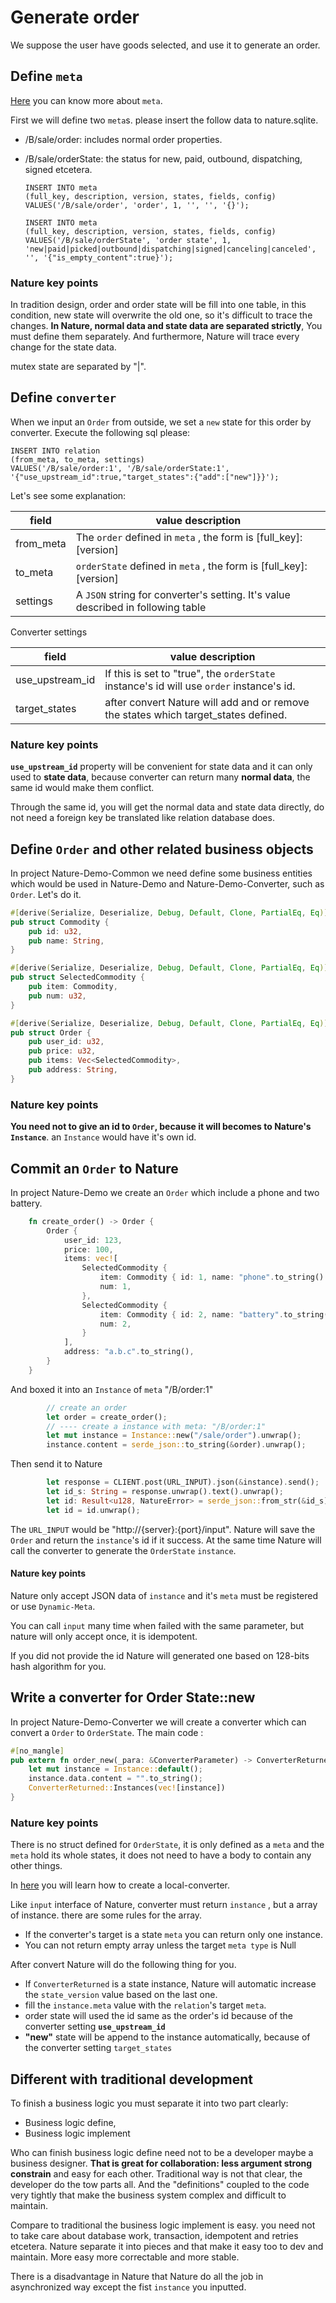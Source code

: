 # Generate order

We suppose the user have goods selected, and use it to generate an order.

## Define `meta`

[Here](https://github.com/llxxbb/Nature/blob/master/doc/help/concept-meta.md) you can know more about `meta`.

First we will define two `meta`s. please insert the follow data to nature.sqlite. 

- /B/sale/order: includes normal order properties.

- /B/sale/orderState: the status for new, paid, outbound, dispatching, signed etcetera.

  ```sqlite
  INSERT INTO meta
  (full_key, description, version, states, fields, config)
  VALUES('/B/sale/order', 'order', 1, '', '', '{}');
  
  INSERT INTO meta
  (full_key, description, version, states, fields, config)
  VALUES('/B/sale/orderState', 'order state', 1, 'new|paid|picked|outbound|dispatching|signed|canceling|canceled', '', '{"is_empty_content":true}');
  ```
  
### Nature key points

In tradition design, order and order state will be fill into one table, in this condition, new state will overwrite the old one, so it's difficult to trace the changes. **In Nature, normal data and state data are separated strictly**, You must define them separately. And furthermore, Nature will trace every change for the state data.

mutex state are separated by "|". 

## Define `converter`

When we input an `Order` from outside, we set a `new` state for this order by converter. Execute the following sql please:

```sqlite
INSERT INTO relation
(from_meta, to_meta, settings)
VALUES('/B/sale/order:1', '/B/sale/orderState:1', '{"use_upstream_id":true,"target_states":{"add":["new"]}}');
```

Let's see some explanation:

| field     | value description                                            |
| --------- | ------------------------------------------------------------ |
| from_meta | The `order` defined in `meta` , the form is [full_key]:[version] |
| to_meta   | `orderState` defined in `meta` , the form is [full_key]:[version] |
| settings  | A `JSON` string for converter's setting. It's value described in following table |

Converter settings

| field           | value description                                            |
| --------------- | ------------------------------------------------------------ |
| use_upstream_id | If this is set to "true", the `orderState` instance's id will use `order` instance's id. |
| target_states   | after convert Nature will add and or remove the states which target_states defined. |

### Nature key points

**`use_upstream_id`** property will be convenient for state data and it can only used to **state data**, because converter can return many **normal data**, the same id would make them conflict.

Through the same id, you will get the normal data and state data directly, do not need a foreign key be translated like relation database does. 

## Define `Order` and other related business objects

In project Nature-Demo-Common we need define some business entities which would be used in Nature-Demo and Nature-Demo-Converter, such as `Order`. Let's do it.

```rust
#[derive(Serialize, Deserialize, Debug, Default, Clone, PartialEq, Eq)]
pub struct Commodity {
    pub id: u32,
    pub name: String,
}

#[derive(Serialize, Deserialize, Debug, Default, Clone, PartialEq, Eq)]
pub struct SelectedCommodity {
    pub item: Commodity,
    pub num: u32,
}

#[derive(Serialize, Deserialize, Debug, Default, Clone, PartialEq, Eq)]
pub struct Order {
    pub user_id: u32,
    pub price: u32,
    pub items: Vec<SelectedCommodity>,
    pub address: String,
}
```

### Nature key points

**You need not to give an id to `Order`, because it will becomes to Nature's `Instance`**. an `Instance` would have it's own id.

## Commit an `Order` to Nature

In project Nature-Demo we create an `Order` which include a phone and two battery.

```rust
    fn create_order() -> Order {
        Order {
            user_id: 123,
            price: 100,
            items: vec![
                SelectedCommodity {
                    item: Commodity { id: 1, name: "phone".to_string() },
                    num: 1,
                },
                SelectedCommodity {
                    item: Commodity { id: 2, name: "battery".to_string() },
                    num: 2,
                }
            ],
            address: "a.b.c".to_string(),
        }
    }
```

And boxed it into an `Instance` of `meta` "/B/order:1"

```rust
        // create an order
        let order = create_order();
        // ---- create a instance with meta: "/B/order:1"
        let mut instance = Instance::new("/sale/order").unwrap();
        instance.content = serde_json::to_string(&order).unwrap();
```

Then send it to Nature

```rust
        let response = CLIENT.post(URL_INPUT).json(&instance).send();
        let id_s: String = response.unwrap().text().unwrap();
        let id: Result<u128, NatureError> = serde_json::from_str(&id_s).unwrap();
        let id = id.unwrap();
```

The `URL_INPUT` would be "http://{server}:{port}/input".  Nature will save the `Order` and return the `instance`'s id if it success. At the same time Nature will call the converter to generate the `OrderState` `instance`.

#### Nature key points

Nature only accept JSON data of `instance` and it's `meta` must be registered or use `Dynamic-Meta`.

You can call `input` many time when failed with the same parameter, but nature will only accept once, it is idempotent. 

If you did not provide the id Nature will generated one based on 128-bits hash algorithm for you.

## Write a converter for Order State::new

In project Nature-Demo-Converter we will create a converter which can convert a `Order` to `OrderState`. The main code :

```rust
#[no_mangle]
pub extern fn order_new(_para: &ConverterParameter) -> ConverterReturned {
    let mut instance = Instance::default();
    instance.data.content = "".to_string();
    ConverterReturned::Instances(vec![instance])
}
```

### Nature key points

There is no struct defined for `OrderState`, it is only defined as a `meta` and the `meta` hold its whole states, it does not need to have a body to contain any other things.

In [here](https://github.com/llxxbb/Nature/blob/master/doc/help/howto_localRustConverter.md) you will learn how to create a local-converter.

Like `input` interface of Nature, converter must return `instance` , but a array of instance.  there are some rules for the array.

- If the converter's target is a state `meta` you can return only one instance.
- You can not return empty array unless the target `meta type` is Null

After convert Nature will do the following thing for you.

- If `ConverterReturned` is a state instance, Nature will automatic increase the `state_version` value based on the last one.
- fill the `instance.meta` value with the `relation`'s target `meta`.
- order state will used the id same as the order's id because of the converter setting **`use_upstream_id`** 
- **"new"** state will be append to the instance automatically, because of the converter setting `target_states`

## Different with traditional development

To finish a business logic you must separate it into two part clearly:  

- Business logic define, 
- Business logic implement

Who can finish business logic define need not to be a developer maybe a business designer. **That is great for collaboration: less argument strong constrain** and easy for each other. Traditional way is not that clear, the developer do the tow parts all. And the "definitions" coupled to the code very tightly that make the business system complex and difficult to maintain.

Compare to traditional the business logic implement is easy. you need not to take care about database work, transaction, idempotent and retries etcetera. Nature separate it into pieces and that make it easy too to dev and maintain. More easy more correctable and more stable. 

There is a disadvantage in Nature that Nature do all the job in asynchronized way except the fist `instance` you inputted.